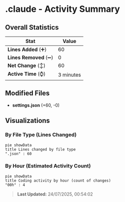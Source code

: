 # .claude - Activity Summary 

## Overall Statistics

| Stat                   | Value                                                             |
| ---------------------- | ----------------------------------------------------------------- |
| **Lines Added** (➕)   | 60                                          |
| **Lines Removed** (➖) | 0                                        |
| **Net Change** (↕)    | 60                |
| **Active Time** (⌚)   | 3 minutes |


## Modified Files
- **settings.json** (+60, -0)

## Visualizations

### By File Type (Lines Changed)

```mermaid
pie showData
title Lines changed by file type
".json" : 60
```

### By Hour (Estimated Activity Count)

```mermaid
pie showData
title Coding activity by hour (count of changes)
"00h" : 4
```


> **Last Updated:** 24/07/2025, 00:54:02